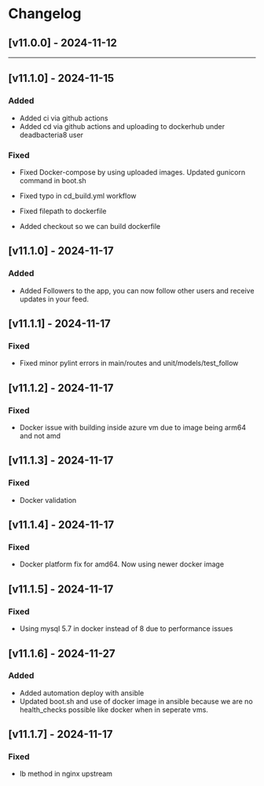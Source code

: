 # Changelog

## [v11.0.0] - 2024-11-12

---



## [v11.1.0] - 2024-11-15

### Added

- Added ci via github actions
- Added cd via github actions and uploading to dockerhub under deadbacteria8 user

### Fixed


- Fixed Docker-compose by using uploaded images. Updated gunicorn command in boot.sh

- Fixed typo in cd_build.yml workflow
- Fixed filepath to dockerfile
- Added checkout so we can build dockerfile


## [v11.1.0] - 2024-11-17

### Added

- Added Followers to the app, you can now follow other users and receive updates in your feed.

## [v11.1.1] - 2024-11-17

### Fixed

- Fixed minor pylint errors in main/routes and unit/models/test_follow

## [v11.1.2] - 2024-11-17

### Fixed

- Docker issue with building inside azure vm due to image being arm64 and not amd


## [v11.1.3] - 2024-11-17

### Fixed

- Docker validation


## [v11.1.4] - 2024-11-17

### Fixed

- Docker platform fix for amd64. Now using newer docker image


## [v11.1.5] - 2024-11-17

### Fixed

- Using mysql 5.7 in docker instead of 8 due to performance issues


## [v11.1.6] - 2024-11-27

### Added

- Added automation deploy with ansible
- Updated boot.sh and use of docker image in ansible because we are no health_checks possible like docker when in seperate vms.

## [v11.1.7] - 2024-11-17

### Fixed

- lb method in nginx upstream

